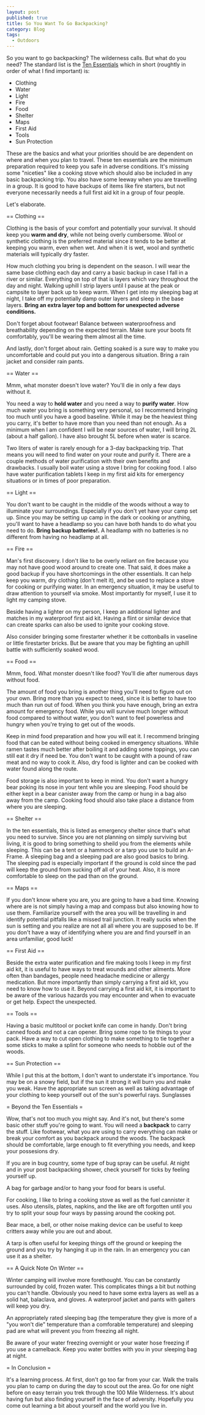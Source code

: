 ```yaml
---
layout: post
published: true
title: So You Want To Go Backpacking?
category: Blog
tags: 
  - Outdoors
---
```


So you want to go backpacking? The wilderness calls. But what do you need? The standard list is the [Ten Essentials](https://www.nps.gov/articles/10essentials.htm) which in short (roughtly in order of what I find important) is:

- Clothing
- Water
- Light
- Fire
- Food
- Shelter
- Maps
- First Aid
- Tools
- Sun Protection

These are the basics and what your priorities should be are dependent on where and when you plan to travel. These ten essentials are the minimum preparation required to keep you safe in adverse conditions. It's missing some "niceties" like a cooking stove which should also be included in any basic backpacking trip. You also have some leeway when you are travelling in a group. It is good to have backups of items like fire starters, but not everyone necessarily needs a full first aid kit in a group of four people.

Let's elaborate.

== Clothing ==

Clothing is the basis of your comfort and potentially your survival. It should keep you **warm and dry**, while not being overly cumbersome. Wool or synthetic clothing is the preferred material since it tends to be better at keeping you warm, even when wet. And when it is wet, wool and synthetic materials will typically dry faster.

How much clothing you bring is dependent on the season. I will wear the same base clothing each day and carry a basic backup in case I fall in a river or similar. Everything on top of that is layers which vary throughout the day and night. Walking uphill I strip layers until I pause at the peak or campsite to layer back up to keep warm. When I get into my sleeping bag at night, I take off my potentially damp outer layers and sleep in the base layers. **Bring an extra layer top and bottom for unexpected adverse conditions.**

Don't forget about footwear! Balance between waterproofness and breathability depending on the expected terrain. Make sure your boots fit comfortably, you'll be wearing them almost all the time.

And lastly, don't forget about rain. Getting soaked is a sure way to make you uncomfortable and could put you into a dangerous situation. Bring a rain jacket and consider rain pants.

== Water ==

Mmm, what monster doesn't love water? You'll die in only a few days without it.

You need a way to **hold water** and you need a way to **purify water**. How much water you bring is something very personal, so I recommend bringing too much until you have a good baseline. While it may be the heaviest thing you carry, it's better to have more than you need than not enough. As a minimum when I am confident I will be near sources of water, I will bring 2L (about a half gallon). I have also brought 5L before when water is scarce.

Two liters of water is rarely enough for a 3-day backpacking trip. That means you will need to find water on your route and purify it. There are a couple methods of water purification with their own benefits and drawbacks. I usually boil water using a stove I bring for cooking food. I also have water purification tablets I keep in my first aid kits for emergency situations or in times of poor preparation.

== Light ==

You don't want to be caught in the middle of the woods without a way to illuminate your surroundings. Especially if you don't yet have your camp set up. Since you may be setting up camp in the dark or cooking or anything, you'll want to have a headlamp so you can have both hands to do what you need to do. **Bring backup batteries!.** A headlamp with no batteries is no different from having no headlamp at all.

== Fire ==

Man's first discovery. I don't like to be overly reliant on fire because you may not have good wood around to create one. That said, it does make a good backup if you have shortcomings in the other essentials. It can help keep you warm, dry clothing (don't melt it), and be used to replace a stove for cooking or purifying water. In an emergency situation, it may be useful to draw attention to yourself via smoke. Most importantly for myself, I use it to light my camping stove.

Beside having a lighter on my person, I keep an additional lighter and matches in my waterproof first aid kit. Having a flint or similar device that can create sparks can also be used to ignite your cooking stove.

Also consider bringing some firestarter whether it be cottonballs in vaseline or little firestarter bricks. But be aware that you may be fighting an uphill battle with sufficiently soaked wood.

== Food ==

Mmm, food. What monster doesn't like food? You'll die after numerous days without food.

The amount of food you bring is another thing you'll need to figure out on your own. Bring more than you expect to need, since it is better to have too much than run out of food. When you think you have enough, bring an extra amount for emergency food. While you will survive much longer without food compared to without water, you don't want to feel powerless and hungry when you're trying to get out of the woods.

Keep in mind food preparation and how you will eat it. I recommend bringing food that can be eated without being cooked in emergency situations. While ramen tastes much better after boiling it and adding some toppings, you can still eat it dry if need be. You don't want to be caught with a pound of raw meat and no way to cook it. Also, dry food is lighter and can be cooked with water found along the route.

Food storage is also important to keep in mind. You don't want a hungry bear poking its nose in your tent while you are sleeping. Food should be either kept in a bear canister away from the camp or hung in a bag also away from the camp. Cooking food should also take place a distance from where you are sleeping.

== Shelter ==

In the ten essentials, this is listed as emergency shelter since that's what you need to survive. Since you are not planning on simply surviving but living, it is good to bring something to sheild you from the elements while sleeping. This can be a tent or a hammock or a tarp you use to build an A-Frame. A sleeping bag and a sleeping pad are also good basics to bring. The sleeping pad is especially important if the ground is cold since the pad will keep the ground from sucking off all of your heat. Also, it is more comfortable to sleep on the pad than on the ground.

== Maps ==

If you don't know where you are, you are going to have a bad time. Knowing where are is not simply having a map and compass but also knowing how to use them. Familiarize yourself with the area you will be travelling in and identify potential pitfalls like a missed trail junction. It really sucks when the sun is setting and you realize are not all all where you are supposed to be. If you don't have a way of identifying where you are and find yourself in an area unfamiliar, good luck!

== First Aid ==

Beside the extra water purification and fire making tools I keep in my first aid kit, it is useful to have ways to treat wounds and other ailments. More often than bandages, people need headache medicine or allergy medication. But more importantly than simply carrying a first aid kit, you need to know how to use it. Beyond carrying a first aid kit, it is important to be aware of the various hazards you may encounter and when to evacuate or get help. Expect the unexpected.

== Tools ==

Having a basic multitool or pocket knife can come in handy. Don't bring canned foods and not a can opener. Bring some rope to tie things to your pack. Have a way to cut open clothing to make something to tie together a some sticks to make a splint for someone who needs to hobble out of the woods.

== Sun Protection ==

While I put this at the bottom, I don't want to understate it's importance. You may be on a snowy field, but if the sun it strong it will burn you and make you weak. Have the appropriate sun screen as well as taking advantage of your clothing to keep yourself out of the sun's powerful rays. Sunglasses 

= Beyond the Ten Essentials =

Wow, that's not too much you might say. And it's not, but there's some basic other stuff you're going to want. You will need a **backpack** to carry the stuff. Like footwear, what you are using to carry everything can make or break your comfort as you backpack around the woods. The backpack should be comfortable, large enough to fit everything you needs, and keep your possesions dry.

If you are in bug country, some type of bug spray can be useful. At night and in your post backpacking shower, check yourself for ticks by feeling yourself up.

A bag for garbage and/or to hang your food for bears is useful.

For cooking, I like to bring a cooking stove as well as the fuel cannister it uses. Also utensils, plates, napkins, and the like are oft forgotten until you try to split your soup four ways by passing around the cooking pot.

Bear mace, a bell, or other noise making device can be useful to keep critters away while you are out and about.

A tarp is often useful for keeping things off the ground or keeping the ground and you try by hanging it up in the rain. In an emergency you can use it as a shelter.

== A Quick Note On Winter ==

Winter camping will involve more forethought. You can be constantly surrounded by cold, frozen water. This complicates things a bit but nothing you can't handle. Obviously you need to have some extra layers as well as a solid hat, balaclava, and gloves. A waterproof jacket and pants with gaiters will keep you dry.

An appropriately rated sleeping bag (the temperature they give is more of a "you won't die" temperature than a comforable temperature) and sleeping pad are what will prevent you from freezing all night.

Be aware of your water freezing overnight or your water hose freezing if you use a camelback. Keep you water bottles with you in your sleeping bag at night.


= In Conclusion =

It's a learning process. At first, don't go too far from your car. Walk the trails you plan to camp on during the day to scout out the area. Go for one night before on easy terrain you trek through the 100 Mile Wilderness. It's about having fun but also finding yourself in the face of adversity. Hopefully you come out learning a bit about yourself and the world you live in.
